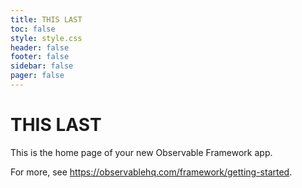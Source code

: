 ```yaml
---
title: THIS LAST
toc: false
style: style.css
header: false
footer: false
sidebar: false
pager: false
---
```

# THIS LAST

This is the home page of your new Observable Framework app.

For more, see <https://observablehq.com/framework/getting-started>.
